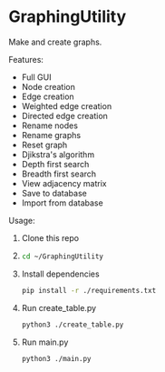 # GraphingUtility

Make and create graphs.

Features:

- Full GUI
- Node creation
- Edge creation
- Weighted edge creation
- Directed edge creation
- Rename nodes
- Rename graphs
- Reset graph
- Djikstra's algorithm
- Depth first search
- Breadth first search
- View adjacency matrix
- Save to database
- Import from database

Usage:

1. Clone this repo
2. ```bash
   cd ~/GraphingUtility
3. Install dependencies
   ```bash
   pip install -r ./requirements.txt
4. Run create_table.py
   ```bash
   python3 ./create_table.py
5. Run main.py
   ```bash
   python3 ./main.py
